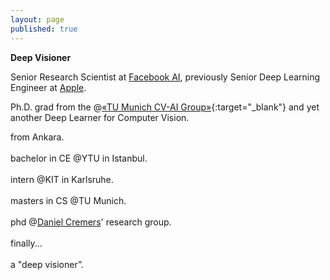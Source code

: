 ```yaml
---
layout: page
published: true
---
```


**Deep Visioner**

Senior Research Scientist at [Facebook AI](https://ai.facebook.com), previously Senior Deep Learning Engineer at [Apple](www.apple.com).

Ph.D. grad from the @[«TU Munich CV-AI Group»](https://vision.cs.tum.edu/){:target="_blank"} and yet another Deep Learner for Computer Vision.

<div style="text-align: justify">
from Ankara.<br><br>
bachelor in CE  @YTU in Istanbul.<br><br>
intern @KIT in Karlsruhe.<br><br>
masters in CS @TU Munich.<br><br>
phd @<a href="https://vision.cs.tum.edu/members/cremers">Daniel Cremers</a>' research group.<br><br>
finally...<br><br>
a "deep visioner”.
</div>
